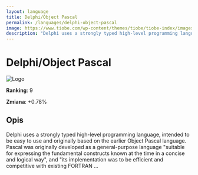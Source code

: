 ```yaml
---
layout: language
title: Delphi/Object Pascal
permalink: /languages/delphi-object-pascal
image: https://www.tiobe.com/wp-content/themes/tiobe/tiobe-index/images/Delphi_Object_Pascal.png
description: "Delphi uses a strongly typed high-level programming language, intended to be easy to use and originally based on the earlier Object Pascal language. Pascal was originally developed as a general-purpose language "suitable for expressing the fundamental constructs known at the time in a concise and logical way", and "its implementation was to be efficient and competitive with existing FORTRAN ..."
---
```


# Delphi/Object Pascal

![Logo](https://www.tiobe.com/wp-content/themes/tiobe/tiobe-index/images/Delphi_Object_Pascal.png)

**Ranking**: 9

**Zmiana**: +0.78%    

## Opis

Delphi uses a strongly typed high-level programming language, intended to be easy to use and originally based on the earlier Object Pascal language. Pascal was originally developed as a general-purpose language "suitable for expressing the fundamental constructs known at the time in a concise and logical way", and "its implementation was to be efficient and competitive with existing FORTRAN ...
